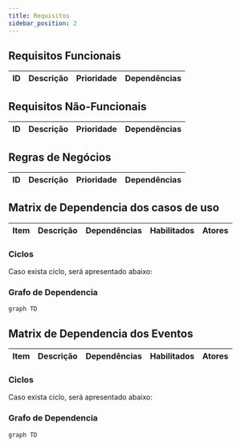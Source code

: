 ```yaml
---
title: Requisitos
sidebar_position: 2
---
```

## Requisitos Funcionais

| ID   | Descrição    |Prioridade   | Dependências           |
|------|--------------|-------------|------------------------|


## Requisitos Não-Funcionais

| ID   | Descrição    |Prioridade   | Dependências           |
|------|--------------|-------------|------------------------|


## Regras de Negócios

| ID   | Descrição    |Prioridade   | Dependências           |
|------|--------------|-------------|------------------------|



## Matrix de Dependencia dos casos de uso
| Item | Descrição | Dependências | Habilitados | Atores |
| --- | --- | --- | --- | --- |


### Ciclos
Caso exista ciclo, será apresentado abaixo:






### Grafo de Dependencia
```mermaid
graph TD

```

## Matrix de Dependencia dos Eventos
| Item | Descrição | Dependências | Habilitados | Atores |
| --- | --- | --- | --- | --- |


### Ciclos
Caso exista ciclo, será apresentado abaixo:






### Grafo de Dependencia
```mermaid
graph TD

```

